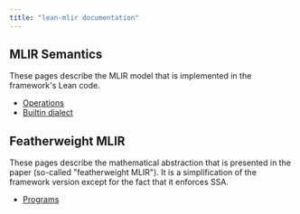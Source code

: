 ```yaml
---
title: "lean-mlir documentation"
---
```


## MLIR Semantics

These pages describe the MLIR model that is implemented in the framework's Lean code.

* [Operations](operations.html)
* [Builtin dialect](builtin.html)

## Featherweight MLIR

These pages describe the mathematical abstraction that is presented in the paper (so-called "featherweight MLIR"). It is a simplification of the framework version except for the fact that it enforces SSA.

* [Programs](math/programs.html)

